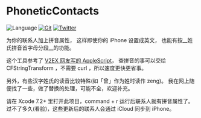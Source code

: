 # PhoneticContacts

![Language](https://img.shields.io/badge/language-Swift%202-orange.svg)
[![Git](https://img.shields.io/badge/GitHub-lexrus-blue.svg?style=flat)](https://github.com/lexrus)
[![Twitter](https://img.shields.io/badge/twitter-@lexrus-blue.svg?style=flat)](http://twitter.com/lexrus)

为你的联系人加上拼音属性，
这样即使你的 iPhone 设置成英文，
也能有按__姓氏拼音首字母分段__的功能。

这个工具参考了 [V2EX 网友写的 AppleScript](http://v2ex.com/t/52860)，
查拼音的事可以交给 CFStringTransform ，不需要 curl ，所以速度更快更省事。

另外，有些汉字姓氏的读音比较特殊(如「曾」作为姓时读作 zeng)。
我在网上随便找了一些，做了替换的处理，可能不全，欢迎补充。

请在 Xcode 7.2+ 里打开此项目，command + r 运行后联系人就有拼音属性了。
过不了多久(看脸)，这些更新后的联系人会通过 iCloud 同步到 iPhone。


